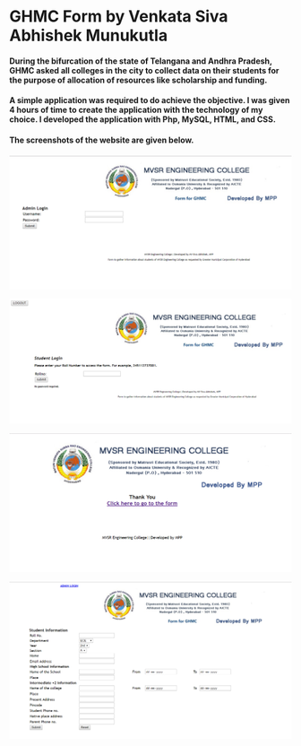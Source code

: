 # GHMC Form by Venkata Siva Abhishek Munukutla

#### During the bifurcation of the state of Telangana and Andhra Pradesh, GHMC asked all colleges in the city to collect data on their students for the purpose of allocation of resources like scholarship and funding. 
#### A simple application was required to do achieve the objective. I was given 4 hours of time to create the application with the technology of my choice. I developed the application with Php, MySQL, HTML, and CSS.
#### The screenshots of the website are given below.

![Admin Login Page](https://github.com/mvsabhishek/mvsabhishek.github.io/blob/master/img/ghmc1.PNG)

![Student Login Page](https://github.com/mvsabhishek/mvsabhishek.github.io/blob/master/img/ghmc2.PNG)

![Confirmation Page](https://github.com/mvsabhishek/mvsabhishek.github.io/blob/master/img/ghmc3.PNG)

![Form](https://github.com/mvsabhishek/mvsabhishek.github.io/blob/master/img/ghmc4.PNG)
